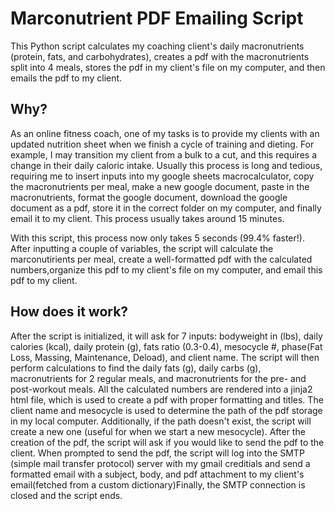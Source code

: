 # Marconutrient PDF Emailing Script

This Python script calculates my coaching client's daily macronutrients (protein, fats, and carbohydrates), creates a pdf with the macronutrients split into 4 meals, stores the pdf in my client's file on my computer, and then emails the pdf to my client.

## Why?

As an online fitness coach, one of my tasks is to provide my clients with an updated nutrition sheet when we finish a cycle of training and dieting. For example, I may transition my client from a bulk to a cut, and this requires a change in their daily caloric intake. Usually this process is long and tedious, requiring me to insert inputs into my google sheets macrocalculator, copy the macronutrients per meal, make a new google document, paste in the macronutrients, format the google document, download the google document as a pdf, store it in the correct folder on my computer, and finally email it to my client. This process usually takes around 15 minutes.

With this script, this process now only takes 5 seconds (99.4% faster!). After inputting a couple of variables, the script will calculate the marconutirients per meal, create a well-formatted pdf with the calculated numbers,organize this pdf to my client's file on my computer, and email this pdf to my client.

## How does it work?

After the script is initialized, it will ask for 7 inputs: bodyweight in (lbs), daily calories (kcal), daily protein (g), fats ratio (0.3-0.4), mesocycle #, phase(Fat Loss, Massing, Maintenance, Deload), and client name. The script will then perform calculations to find the daily fats (g), daily carbs (g), macronutrients for 2 regular meals, and macronutrients for the pre- and post-workout meals. All the calculated numbers are rendered into a jinja2 html file, which is used to create a pdf with proper formatting and titles. The client name and mesocycle is used to determine the path of the pdf storage in my local computer. Additionally, if the path doesn't exist, the script will create a new one (useful for when we start a new mesocycle). After the creation of the pdf, the script will ask if you would like to send the pdf to the client. When prompted to send the pdf, the script will log into the SMTP (simple mail transfer protocol) server with my gmail creditials and send a formatted email with a subject, body, and pdf attachment to my client's email(fetched from a custom dictionary)Finally, the SMTP connection is closed and the script ends.